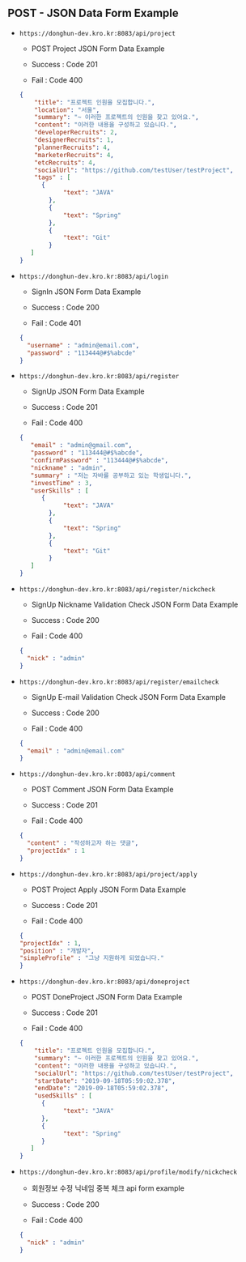 ## POST - JSON Data Form Example

* `https://donghun-dev.kro.kr:8083/api/project`

  * POST Project JSON Form Data Example

  * Success : Code 201

  * Fail : Code 400

  ```JSON
  {
      "title": "프로젝트 인원을 모집합니다.",
      "location": "서울",
      "summary": "~ 이러한 프로젝트의 인원을 찾고 있어요.",
      "content": "이러한 내용을 구성하고 있습니다.",
      "developerRecruits": 2,
      "designerRecruits": 1,
      "plannerRecruits": 4,
      "marketerRecruits": 4,
      "etcRecruits": 4,
      "socialUrl": "https://github.com/testUser/testProject",
      "tags" : [
        {
              "text": "JAVA"
          },
          {
              "text": "Spring"
          },
          {
              "text": "Git"
          }
     ]
  }
  ```


* `https://donghun-dev.kro.kr:8083/api/login`

  * SignIn JSON Form Data Example

  * Success : Code 200

  * Fail : Code 401

  ```JSON
  {
    "username" : "admin@email.com",
    "password" : "113444@#$%abcde"
  }
  ```


* `https://donghun-dev.kro.kr:8083/api/register`

  * SignUp JSON Form Data Example

  * Success : Code 201

  * Fail : Code 400

  ```JSON
  {
     "email" : "admin@gmail.com",
     "password" : "113444@#$%abcde",
     "confirmPassword" : "113444@#$%abcde",
     "nickname" : "admin",
     "summary" : "저는 자바를 공부하고 있는 학생입니다.",
     "investTime" : 3,
     "userSkills" : [
        {
              "text": "JAVA"
          },
          {
              "text": "Spring"
          },
          {
              "text": "Git"
          }
     ]
  }
  ```


* `https://donghun-dev.kro.kr:8083/api/register/nickcheck`

  * SignUp Nickname Validation Check JSON Form Data Example

  * Success : Code 200

  * Fail : Code 400

  ```JSON
  {
    "nick" : "admin"
  }
  ```


* `https://donghun-dev.kro.kr:8083/api/register/emailcheck`

  * SignUp E-mail Validation Check JSON Form Data Example

  * Success : Code 200

  * Fail : Code 400

  ```JSON
  {
    "email" : "admin@email.com"
  }
  ```


* `https://donghun-dev.kro.kr:8083/api/comment`

  * POST Comment JSON Form Data Example

  * Success : Code 201

  * Fail : Code 400

  ```JSON
  {
    "content" : "작성하고자 하는 댓글",
    "projectIdx" : 1
  }
  ```

* `https://donghun-dev.kro.kr:8083/api/project/apply`

  * POST Project Apply JSON Form Data Example

  * Success : Code 201

  * Fail : Code 400

  ```JSON
  {
  "projectIdx" : 1,
  "position" : "개발자",
  "simpleProfile" : "그냥 지원하게 되었습니다."
  }
  ```

* `https://donghun-dev.kro.kr:8083/api/doneproject`

  * POST DoneProject JSON Form Data Example

  * Success : Code 201

  * Fail : Code 400

  ```JSON
  {
      "title": "프로젝트 인원을 모집합니다.",
      "summary": "~ 이러한 프로젝트의 인원을 찾고 있어요.",
      "content": "이러한 내용을 구성하고 있습니다.",
      "socialUrl": "https://github.com/testUser/testProject",
      "startDate": "2019-09-18T05:59:02.378",
      "endDate": "2019-09-18T05:59:02.378",
      "usedSkills" : [
        {
              "text": "JAVA"
        },
        {
              "text": "Spring"
        }
     ]
  }
  ```

* `https://donghun-dev.kro.kr:8083/api/profile/modify/nickcheck`

  * 회원정보 수정 닉네임 중복 체크 api form example

  * Success : Code 200

  * Fail : Code 400

  ```JSON
  {
    "nick" : "admin"
  }
  ```